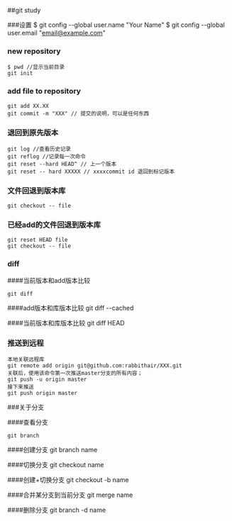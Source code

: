 ##git study

###设置
	$ git config --global user.name "Your Name"
	$ git config --global user.email "email@example.com"

### new repository
	$ pwd //显示当前目录
	git init

### add file to repository
	git add XX.XX
	git commit -m "XXX" // 提交的说明，可以是任何东西

### 退回到原先版本
	git log //查看历史记录
	git reflog //记录每一次命令
	git reset --hard HEAD^ // 上一个版本
	git reset -- hard XXXXX // xxxxcommit id 退回到标记版本
	
### 文件回退到版本库
	git checkout -- file


### 已经add的文件回退到版本库
 	
	git reset HEAD file
	git checkout -- file


### diff
	
####当前版本和add版本比较

	git diff 

####add版本和库版本比较
	git diff --cached

####当前版本和库版本比较
	git diff HEAD


### 推送到远程

	本地关联远程库
	git remote add origin git@github.com:rabbithair/XXX.git	
	关联后，使用该命令第一次推送master分支的所有内容；
	git push -u origin master
	接下来推送
	git push origin master



###关于分支

####查看分支
	
	git branch

####创建分支
	git branch name

####切换分支
	git checkout name

####创建+切换分支
	git checkout -b name

####合并某分支到当前分支
	git merge name

####删除分支
	git branch -d name

